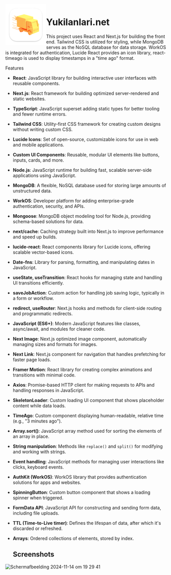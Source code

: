 <img width="128px" src="src/public/Yukilanlari_logo.png" alt="Logo" align="left" />

# Yukilanlari.net

This project uses React and Next.js for building the front end. Tailwind CSS is utilized for styling, while MongoDB serves as the NoSQL database for data storage. WorkOS is integrated for authentication, Lucide React provides an icon library, react-timeago is used to display timestamps in a "time ago" format.

Features
- **React**: JavaScript library for building interactive user interfaces with reusable components.
- **Next.js**: React framework for building optimized server-rendered and static websites.
- **TypeScript**: JavaScript superset adding static types for better tooling and fewer runtime errors.
- **Tailwind CSS**: Utility-first CSS framework for creating custom designs without writing custom CSS.
- **Lucide Icons**: Set of open-source, customizable icons for use in web and mobile applications.
- **Custom UI Components**: Reusable, modular UI elements like buttons, inputs, cards, and more.
- **Node.js**: JavaScript runtime for building fast, scalable server-side applications using JavaScript.
- **MongoDB**: A flexible, NoSQL database used for storing large amounts of unstructured data.
- **WorkOS**: Developer platform for adding enterprise-grade authentication, security, and APIs.
- **Mongoose**: MongoDB object modeling tool for Node.js, providing schema-based solutions for data.
- **next/cache**: Caching strategy built into Next.js to improve performance and speed up builds.
- **lucide-react**: React components library for Lucide icons, offering scalable vector-based icons.
- **Date-fns**: Library for parsing, formatting, and manipulating dates in JavaScript.
- **useState, useTransition**: React hooks for managing state and handling UI transitions efficiently.
- **saveJobAction**: Custom action for handling job saving logic, typically in a form or workflow.
- **redirect, useRouter**: Next.js hooks and methods for client-side routing and programmatic redirects.
- **JavaScript (ES6+)**: Modern JavaScript features like classes, async/await, and modules for cleaner code.
- **Next Image**: Next.js optimized image component, automatically managing sizes and formats for images.
- **Next Link**: Next.js component for navigation that handles prefetching for faster page loads.
- **Framer Motion**: React library for creating complex animations and transitions with minimal code.
- **Axios**: Promise-based HTTP client for making requests to APIs and handling responses in JavaScript.
- **SkeletonLoader**: Custom loading UI component that shows placeholder content while data loads.
- **TimeAgo**: Custom component displaying human-readable, relative time (e.g., "3 minutes ago").
- **Array.sort()**: JavaScript array method used for sorting the elements of an array in place.
- **String manipulation**: Methods like `replace()` and `split()` for modifying and working with strings.
- **Event handling**: JavaScript methods for managing user interactions like clicks, keyboard events.
- **AuthKit (WorkOS)**: WorkOS library that provides authentication solutions for apps and websites.
- **SpinningButton**: Custom button component that shows a loading spinner when triggered.
- **FormData API**: JavaScript API for constructing and sending form data, including file uploads.
- **TTL (Time-to-Live timer)**: Defines the lifespan of data, after which it's discarded or refreshed.
- **Arrays**: Ordered collections of elements, stored by index.

  ## Screenshots
<img width="791" alt="Scherm­afbeelding 2024-11-14 om 19 29 41" src="https://github.com/user-attachments/assets/7a797c11-286b-4f92-9534-36c43c1b02d1">


